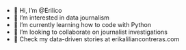 - 👋 Hi, I’m @Erilico
- 👀 I’m interested in data journalism
- 🌱 I’m currently learning how to code with Python
- 💞️ I’m looking to collaborate on journalist investigations
- 🦦 Check my data-driven stories at erikaliliancontreras.com

<!---
Erilico/Erilico is a ✨ special ✨ repository because its `README.md` (this file) appears on your GitHub profile.
You can click the Preview link to take a look at your changes.
--->
